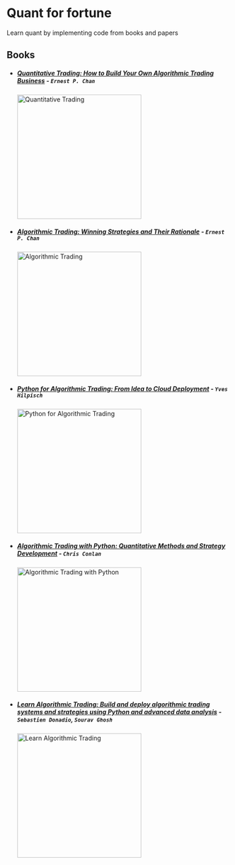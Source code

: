# Quant for fortune
Learn quant by implementing code from books and papers

## Books
* ##### [Quantitative Trading: How to Build Your Own Algorithmic Trading Business](https://www.amazon.com/Quantitative-Trading-Build-Algorithmic-Business/dp/1119800064) - `Ernest P. Chan`
  <img src="https://m.media-amazon.com/images/I/51bYL+AG5hS.jpg" alt="Quantitative Trading" width="280"/>

* ##### [Algorithmic Trading: Winning Strategies and Their Rationale](https://www.amazon.com/Algorithmic-Trading-Winning-Strategies-Rationale/dp/1118460146) - `Ernest P. Chan`
  <img src="https://m.media-amazon.com/images/I/81FBwejpQuL.jpg" alt="Algorithmic Trading" width="280"/>

* ##### [Python for Algorithmic Trading: From Idea to Cloud Deployment](https://www.amazon.com/Python-Algorithmic-Trading-Cloud-Deployment/dp/149205335X) - `Yves Hilpisch`
  <img src="https://m.media-amazon.com/images/I/81yPXO7JhxL.jpg" alt="Python for Algorithmic Trading" width="280"/>

* ##### [Algorithmic Trading with Python: Quantitative Methods and Strategy Development](https://www.amazon.com/dp/B086Y6H6YG) - `Chris Conlan`
  <img src="https://m.media-amazon.com/images/I/51R-BzrozLL.jpg" alt="Algorithmic Trading with Python" width="280"/>

* ##### [Learn Algorithmic Trading: Build and deploy algorithmic trading systems and strategies using Python and advanced data analysis](https://www.amazon.com/Learn-Algorithmic-Trading-algorithmic-strategies/dp/178934834X) - `Sebastien Donadio`, `Sourav Ghosh`
  <img src="https://m.media-amazon.com/images/I/61r4iAZa6LL.jpg" alt="Learn Algorithmic Trading" width="280"/>
